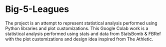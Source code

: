 # Big-5-Leagues
The project is an attempt to represent statistical analysis performed using Python libraries and plot customizations. This Google Colab work is a statistical analysis performed using stats and data from StatsBomb &amp; FBRef with the plot customizations and design idea inspired from The Athletic.
